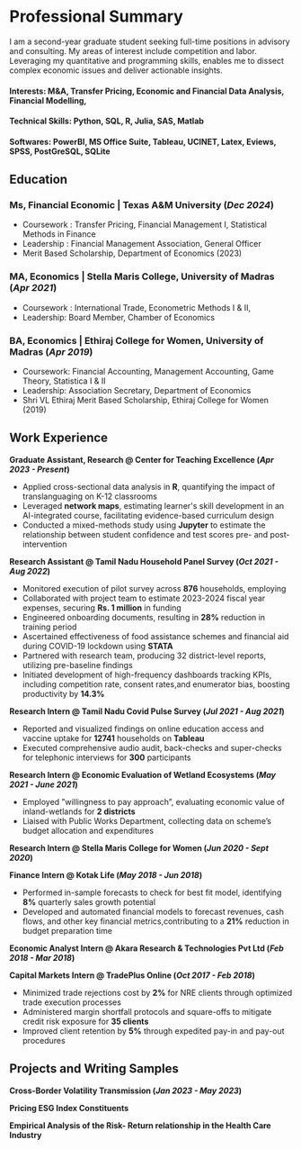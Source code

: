 # Professional Summary

I am a second-year graduate student seeking full-time positions in advisory and consulting. My areas of interest include competition and labor. Leveraging my quantitative and programming skills, enables me to dissect complex economic issues and deliver actionable insights. 

#### Interests: M&A, Transfer Pricing, Economic and Financial Data Analysis, Financial Modelling, 
#### Technical Skills: Python, SQL, R, Julia, SAS, Matlab
#### Softwares: PowerBI, MS Office Suite, Tableau, UCINET, Latex, Eviews, SPSS, PostGreSQL, SQLite

## Education
### Ms, Financial Economic | Texas A&M University (_Dec 2024_)
- Coursework : Transfer Pricing, Financial Management I, Statistical Methods in Finance
- Leadership : Financial Management Association, General Officer
- Merit Based Scholarship, Department of Economics (2023)
### MA, Economics | Stella Maris College, University of Madras (_Apr 2021_)
- Coursework : International Trade, Econometric Methods I & II,
- Leadership: Board Member, Chamber of Economics
### BA, Economics | Ethiraj College for Women, University of Madras (_Apr 2019_)
- Coursework: Financial Accounting, Management Accounting, Game Theory, Statistica I & II
- Leadership: Association Secretary, Department of Economics
- Shri VL Ethiraj Merit Based Scholarship, Ethiraj College for Women (2019)

## Work Experience
**Graduate Assistant, Research @ Center for Teaching Excellence (_Apr 2023 - Present_)**
- Applied cross-sectional data analysis in **R**, quantifying the impact of translanguaging on K-12 classrooms
- Leveraged **network maps**, estimating learner's skill development in an AI-integrated course, facilitating evidence-based curriculum design
- Conducted a mixed-methods study using **Jupyter** to estimate the relationship between student confidence and test scores pre- and post-intervention

**Research Assistant @ Tamil Nadu Household Panel Survey (_Oct 2021 - Aug 2022_)** 
- Monitored execution of pilot survey across **876** households, employing 
- Collaborated with project team to estimate 2023-2024 fiscal year expenses, securing **Rs. 1 million** in funding
- Engineered onboarding documents, resulting in **28%** reduction in training period
- Ascertained effectiveness of food assistance schemes and financial aid during COVID-19 lockdown using **STATA**
- Partnered with research team, producing 32 district-level reports, utilizing pre-baseline findings
- Initiated development of high-frequency dashboards tracking KPIs, including competition rate, consent rates,and enumerator bias, boosting productivity by **14.3%**

**Research Intern @ Tamil Nadu Covid Pulse Survey (_Jul 2021 - Aug 2021_)**
- Reported and visualized findings on online education access and vaccine uptake for **12741** households on **Tableau**
- Executed comprehensive audio audit, back-checks and super-checks for telephonic interviews for **300** participants

**Research Intern @ Economic Evaluation of Wetland Ecosystems (_May 2021 - June 2021_)**
- Employed ”willingness to pay approach”, evaluating economic value of inland-wetlands for **2 districts**
- Liaised with Public Works Department, collecting data on scheme’s budget allocation and expenditures

**Research Intern @ Stella Maris College for Women (_Jun 2020 - Sept 2020_)**

**Finance Intern @ Kotak Life (_May 2018 - Jun 2018_)**
- Performed in-sample forecasts to check for best fit model, identifying **8%** quarterly sales growth potential
-  Developed and automated financial models to forecast revenues, cash flows, and other key financial metrics,contributing to a **21%** reduction in budget preparation time

**Economic Analyst Intern @ Akara Research & Technologies Pvt Ltd (_Feb 2018 - Mar 2018_)**

**Capital Markets Intern @ TradePlus Online (_Oct 2017 - Feb 2018_)**
- Minimized trade rejections cost by **2%** for NRE clients through optimized trade execution processes
- Administered margin shortfall protocols and square-offs to mitigate credit risk exposure for **35 clients**
- Improved client retention by **5%** through expedited pay-in and pay-out procedures

## Projects and Writing Samples

**Cross-Border Volatility Transmission (_Jan 2023 - May 2023_)**

**Pricing ESG Index Constituents**

**Empirical Analysis of the Risk- Return relationship in the Health Care Industry**










